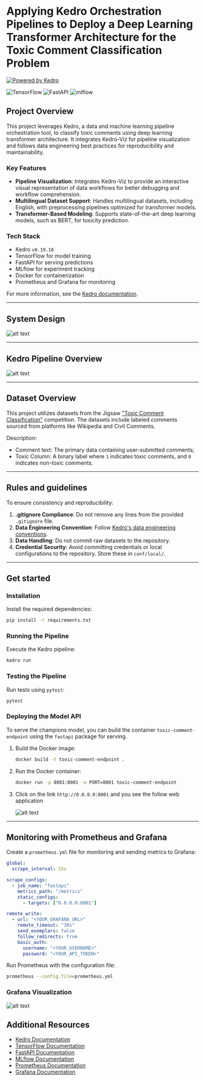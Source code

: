 # Applying Kedro Orchestration Pipelines to Deploy a Deep Learning Transformer Architecture for the Toxic Comment Classification Problem

[![Powered by Kedro](https://img.shields.io/badge/powered_by-kedro-ffc900?logo=kedro)](https://kedro.org)

![TensorFlow](https://img.shields.io/badge/TensorFlow-%23FF6F00.svg?style=for-the-badge&logo=TensorFlow&logoColor=white)
![FastAPI](https://img.shields.io/badge/FastAPI-005571?style=for-the-badge&logo=fastapi)
![mlflow](https://img.shields.io/badge/mlflow-%23d9ead3.svg?style=for-the-badge&logo=numpy&logoColor=blue)

## Project Overview

This project leverages Kedro, a data and machine learning pipeline orchestration tool, to classify toxic comments using deep learning transformer architecture. It integrates Kedro-Viz for pipeline visualization and follows data engineering best practices for reproducibility and maintainability.

### Key Features

- **Pipeline Visualization**: Integrates Kedro-Viz to provide an interactive visual representation of data workflows for better debugging and workflow comprehension.
- **Multilingual Dataset Support**: Handles multilingual datasets, including English, with preprocessing pipelines optimized for transformer models.
- **Transformer-Based Modeling**: Supports state-of-the-art deep learning models, such as BERT, for toxicity prediction.

### Tech Stack

- Kedro `v0.19.10`
- TensorFlow for model training
- FastAPI for serving predictions
- MLflow for experiment tracking
- Docker for containerization
- Prometheus and Grafana for monitoring

For more information, see the [Kedro documentation](https://docs.kedro.org).

---

## System Design

![alt text](figures/MLOps.png)

---

## Kedro Pipeline Overview

![alt text](figures/kedro_pipeline.png)

---

## Dataset Overview

This project utilizes datasets from the Jigsaw ["Toxic Comment Classification"](https://www.kaggle.com/competitions/jigsaw-multilingual-toxic-comment-classification/data?select=test.csv) competition. The datasets include labeled comments sourced from platforms like Wikipedia and Civil Comments.

Description:

- Comment text: The primary data containing user-submitted comments;
- Toxic Column: A binary label where `1` indicates toxic comments, and `0` indicates non-toxic comments.

---

## Rules and guidelines

To ensure consistency and reproducibility:

1. **.gitignore Compliance**: Do not remove any lines from the provided `.gitignore` file.
2. **Data Engineering Convention**: Follow [Kedro's data engineering conventions](https://docs.kedro.org/en/stable/faq/faq.html#what-is-data-engineering-convention).
3. **Data Handling**: Do not commit raw datasets to the repository.
4. **Credential Security**: Avoid committing credentials or local configurations to the repository. Store these in `conf/local/`.

---

## Get started

### Installation

Install the required dependencies:

```bash
pip install -r requirements.txt
```

### Running the Pipeline

Execute the Kedro pipeline:

```bash
kedro run
```

### Testing the Pipeline

Run tests using `pytest`:

```bash
pytest
```

### Deploying the Model API

To serve the champions model, you can build the container `toxic-comment-endpoint` using the `fastapi` package for serving.

1. Build the Docker image:

   ```bash
   docker build -t toxic-comment-endpoint .
   ```

2. Run the Docker container:

   ```bash
   docker run -p 8001:8001 -e PORT=8001 toxic-comment-endpoint
   ```

3. Click on the link `http://0.0.0.0:8001` and you see the follow web application

    ![alt text](figures/web_api.png)

---

## Monitoring with Prometheus and Grafana

Create a `prometheus.yml` file for monitoring and sending metrics to Grafana:

```yml
global:
  scrape_interval: 15s

scrape_configs:
  - job_name: "fastapi"
    metrics_path: "/metrics"
    static_configs:
      - targets: ["0.0.0.0:8001"]

remote_write:
  - url: "<YOUR_GRAFANA_URL>"
    remote_timeout: "30s"
    send_exemplars: false
    follow_redirects: true
    basic_auth:
      username: "<YOUR_USERNAME>"
      password: "<YOUR_API_TOKEN>"
```

Run Prometheus with the configuration file:

```bash
prometheus --config.file=prometheus.yml
```

### Grafana Visualization

![alt text](figures/grafana_dashboard.png)



## Additional Resources

- [Kedro Documentation](https://docs.kedro.org)
- [TensorFlow Documentation](https://www.tensorflow.org)
- [FastAPI Documentation](https://fastapi.tiangolo.com)
- [MLflow Documentation](https://mlflow.org)
- [Prometheus Documentation](https://prometheus.io)
- [Grafana Documentation](https://grafana.com)
